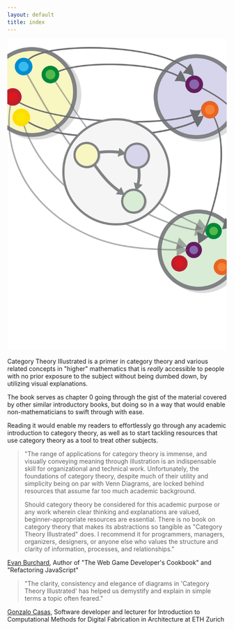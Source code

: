 ```yaml
---
layout: default
title: index
---
```


[![cover.svg](cover.svg)](00_about)


Category Theory Illustrated is a primer in category theory and various related concepts in "higher" mathematics that is *really* accessible to people with no prior exposure to the subject without being dumbed down, by utilizing visual explanations.

The book serves as chapter 0 going through the gist of the material covered by other similar introductory books, but doing so in a way that would enable non-mathematicians to swift through with ease.

Reading it would enable my readers to effortlessly go through any academic introduction to category theory, as well as to start tackling resources that use category theory as a tool to treat other subjects.

> "The range of applications for category theory is immense, and visually conveying meaning through illustration is an indispensable skill for organizational and technical work. Unfortunately, the foundations of category theory, despite much of their utility and simplicity being on par with Venn Diagrams, are locked behind resources that assume far too much academic background.
>
>Should category theory be considered for this academic purpose or any work wherein clear thinking and explanations are valued, beginner-appropriate resources are essential. There is no book on category theory that makes its abstractions so tangible as "Category Theory Illustrated" does. I recommend it for programmers, managers, organizers, designers, or anyone else who values the structure and clarity of information, processes, and relationships."

[Evan Burchard](https://www.oreilly.com/pub/au/7124), Author of "The Web Game Developer's Cookbook" and "Refactoring JavaScript"


> "The clarity, consistency and elegance of diagrams in 'Category Theory Illustrated' has helped us demystify and explain in simple terms a topic often feared."

[Gonzalo Casas](https://gnz.io/), Software developer and lecturer for Introduction to Computational Methods for Digital Fabrication in Architecture at ETH Zurich
